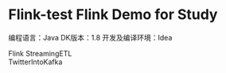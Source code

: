 # Flink-test Flink Demo for Study
编程语言：Java  DK版本：1.8 
开发及编译环境：Idea

Flink StreamingETL   
TwitterIntoKafka
